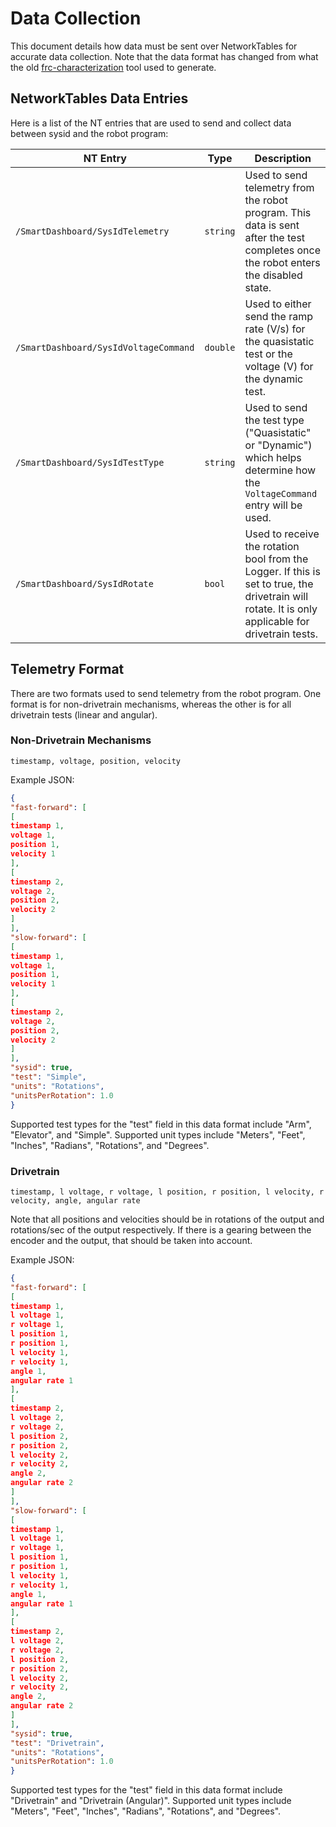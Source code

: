 # Data Collection

This document details how data must be sent over NetworkTables for accurate data collection. Note that the data format has changed from what the old [frc-characterization](https://github.com/wpilibsuite/frc-characterization) tool used to generate.

## NetworkTables Data Entries

Here is a list of the NT entries that are used to send and collect data between sysid and the robot program:

|               NT Entry                |   Type   |           Description                                                                                                                                        |
| --------------------------------------| -------- | -------------------------------------------------------------------------------------------------------------------------------------------------- |
| `/SmartDashboard/SysIdTelemetry`      | `string` | Used to send telemetry from the robot program. This data is sent after the test completes once the robot enters the disabled state.  |
| `/SmartDashboard/SysIdVoltageCommand` | `double` | Used to either send the ramp rate (V/s) for the quasistatic test or the voltage (V) for the dynamic test.  |
| `/SmartDashboard/SysIdTestType`       | `string` | Used to send the test type ("Quasistatic" or "Dynamic") which helps determine how the `VoltageCommand` entry will be used.  |
| `/SmartDashboard/SysIdRotate`         | `bool`   | Used to receive the rotation bool from the Logger. If this is set to true, the drivetrain will rotate. It is only applicable for drivetrain tests.  |

## Telemetry Format

There are two formats used to send telemetry from the robot program. One format is for non-drivetrain mechanisms, whereas the other is for all drivetrain tests (linear and angular).

### Non-Drivetrain Mechanisms

`timestamp, voltage, position, velocity`

Example JSON:

```json
{
"fast-forward": [
[
timestamp 1,
voltage 1,
position 1,
velocity 1
],
[
timestamp 2,
voltage 2,
position 2,
velocity 2
]
],
"slow-forward": [
[
timestamp 1,
voltage 1,
position 1,
velocity 1
],
[
timestamp 2,
voltage 2,
position 2,
velocity 2
]
],
"sysid": true,
"test": "Simple",
"units": "Rotations",
"unitsPerRotation": 1.0
}
```

Supported test types for the "test" field in this data format include "Arm",
"Elevator", and "Simple". Supported unit types include "Meters", "Feet",
"Inches", "Radians", "Rotations", and "Degrees".

### Drivetrain

`timestamp, l voltage, r voltage, l position, r position, l velocity, r velocity, angle, angular rate`

Note that all positions and velocities should be in rotations of the output and rotations/sec of the output respectively. If there is a gearing between the encoder and the output, that should be taken into account.

Example JSON:

```json
{
"fast-forward": [
[
timestamp 1,
l voltage 1,
r voltage 1,
l position 1,
r position 1,
l velocity 1,
r velocity 1,
angle 1,
angular rate 1
],
[
timestamp 2,
l voltage 2,
r voltage 2,
l position 2,
r position 2,
l velocity 2,
r velocity 2,
angle 2,
angular rate 2
]
],
"slow-forward": [
[
timestamp 1,
l voltage 1,
r voltage 1,
l position 1,
r position 1,
l velocity 1,
r velocity 1,
angle 1,
angular rate 1
],
[
timestamp 2,
l voltage 2,
r voltage 2,
l position 2,
r position 2,
l velocity 2,
r velocity 2,
angle 2,
angular rate 2
]
],
"sysid": true,
"test": "Drivetrain",
"units": "Rotations",
"unitsPerRotation": 1.0
}
```

Supported test types for the "test" field in this data format include
"Drivetrain" and "Drivetrain (Angular)". Supported unit types include "Meters",
"Feet", "Inches", "Radians", "Rotations", and "Degrees".
